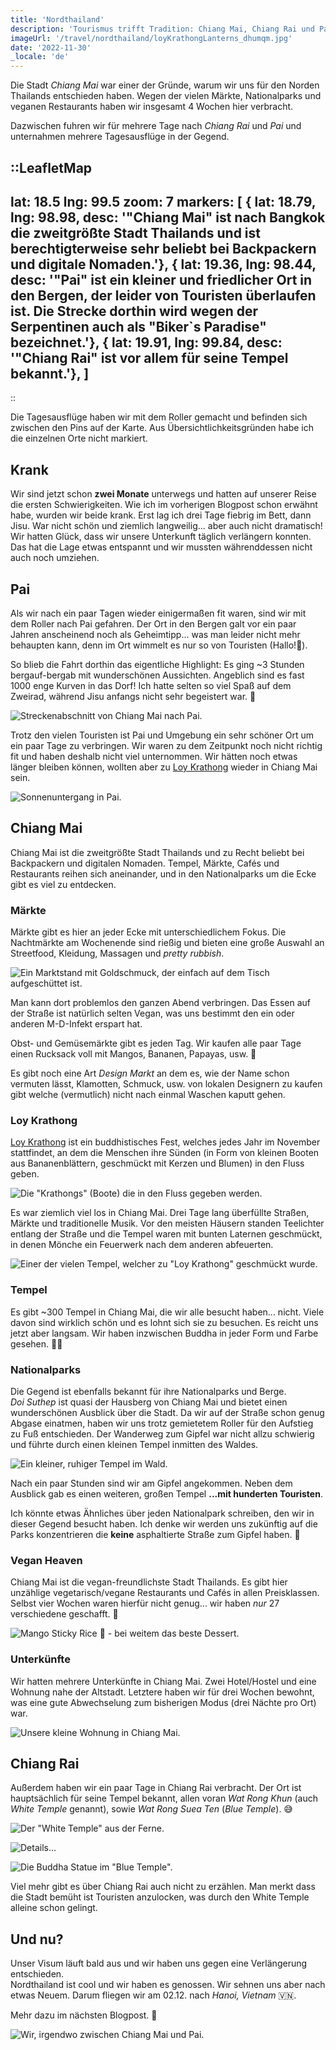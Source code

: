 ```yaml
---
title: 'Nordthailand'
description: 'Tourismus trifft Tradition: Chiang Mai, Chiang Rai und Pai.'
imageUrl: '/travel/nordthailand/loyKrathongLanterns_dhumqm.jpg'
date: '2022-11-30'
_locale: 'de'
---
```


Die Stadt _Chiang Mai_ war einer der Gründe, warum wir uns für den Norden Thailands entschieden haben.
Wegen der vielen Märkte, Nationalparks und veganen Restaurants haben wir insgesamt 4 Wochen hier verbracht.

Dazwischen fuhren wir für mehrere Tage nach _Chiang Rai_ und _Pai_ und
unternahmen mehrere Tagesausflüge in der Gegend.

::LeafletMap
---
lat: 18.5
lng: 99.5
zoom: 7
markers: [
  { lat: 18.79, lng: 98.98, desc: '"Chiang Mai" ist nach Bangkok die zweitgrößte
  Stadt Thailands und ist berechtigterweise sehr beliebt bei Backpackern und digitale Nomaden.'},
  { lat: 19.36, lng: 98.44, desc: '"Pai" ist ein kleiner und friedlicher Ort in den Bergen,
  der leider von Touristen überlaufen ist. Die Strecke dorthin wird wegen der Serpentinen auch als "Biker`s Paradise" bezeichnet.'},
  { lat: 19.91, lng: 99.84, desc: '"Chiang Rai" ist vor allem für seine Tempel bekannt.'},
]
---
::

Die Tagesausflüge haben wir mit dem Roller gemacht und befinden sich zwischen den Pins auf der Karte.
Aus Übersichtlichkeitsgründen habe ich die einzelnen Orte nicht markiert.

## Krank
Wir sind jetzt schon **zwei Monate** unterwegs und hatten auf unserer Reise die ersten Schwierigkeiten.
Wie ich im vorherigen Blogpost schon erwähnt habe, wurden wir beide krank.
Erst lag ich drei Tage fiebrig im Bett, dann Jisu. War nicht schön und ziemlich
langweilig... aber auch nicht dramatisch!
Wir hatten Glück, dass wir unsere Unterkunft täglich verlängern konnten.
Das hat die Lage etwas entspannt und wir mussten währenddessen nicht auch noch umziehen.

## Pai
Als wir nach ein paar Tagen wieder einigermaßen fit waren, sind wir mit dem Roller nach Pai gefahren.
Der Ort in den Bergen galt vor ein paar Jahren anscheinend noch als Geheimtipp...
was man leider nicht mehr behaupten kann, denn im Ort wimmelt es nur so von Touristen (Hallo!👋).

So blieb die Fahrt dorthin das eigentliche Highlight:
Es ging ~3 Stunden bergauf-bergab mit wunderschönen Aussichten.
Angeblich sind es fast 1000 enge Kurven in das Dorf!
Ich hatte selten so viel Spaß auf dem Zweirad, während Jisu anfangs nicht sehr begeistert war. 💩

![Streckenabschnitt von Chiang Mai nach Pai.](/travel/nordthailand/paiRoute_tsndb0.webp)

Trotz den vielen Touristen ist Pai und Umgebung ein sehr schöner Ort um ein paar Tage zu verbringen.
Wir waren zu dem Zeitpunkt noch nicht richtig fit und haben deshalb nicht viel unternommen.
Wir hätten noch etwas länger bleiben können,
wollten aber zu [Loy Krathong](#loy-krathong) wieder in Chiang Mai sein.

![Sonnenuntergang in Pai.](/travel/nordthailand/teaWithView_kgzwlq.webp)

## Chiang Mai
Chiang Mai ist die zweitgrößte Stadt Thailands und zu Recht
beliebt bei Backpackern und digitalen Nomaden.
Tempel, Märkte, Cafés und Restaurants reihen sich aneinander,
und in den Nationalparks um die Ecke gibt es viel zu entdecken.

### Märkte
Märkte gibt es hier an jeder Ecke mit unterschiedlichem Fokus.
Die Nachtmärkte am Wochenende sind rießig und bieten eine große Auswahl an
Streetfood, Kleidung, Massagen und _pretty rubbish_.

![Ein Marktstand mit Goldschmuck, der einfach auf dem Tisch aufgeschüttet ist.](/travel/nordthailand/goldTable_xwanyr.webp)

Man kann dort problemlos den ganzen Abend verbringen.
Das Essen auf der Straße ist natürlich selten Vegan,
was uns bestimmt den ein oder anderen M-D-Infekt erspart hat.

Obst- und Gemüsemärkte gibt es jeden Tag.
Wir kaufen alle paar Tage einen Rucksack voll mit Mangos, Bananen, Papayas, usw. 🤩

Es gibt noch eine Art _Design Markt_ an dem es, wie der Name schon vermuten lässt,
Klamotten, Schmuck, usw. von lokalen Designern zu kaufen gibt welche (vermutlich)
nicht nach einmal Waschen kaputt gehen.

### Loy Krathong
[Loy Krathong](https://de.wikipedia.org/wiki/Loi_Krathong) ist ein buddhistisches Fest,
welches jedes Jahr im November stattfindet, an dem die Menschen ihre Sünden
(in Form von kleinen Booten aus Bananenblättern, geschmückt mit Kerzen und Blumen)
in den Fluss geben.

![Die "Krathongs" (Boote) die in den Fluss gegeben werden.](/travel/nordthailand/krathongs_x5pfio.webp)

Es war ziemlich viel los in Chiang Mai.
Drei Tage lang überfüllte Straßen, Märkte und traditionelle Musik.
Vor den meisten Häusern standen Teelichter entlang der Straße und
die Tempel waren mit bunten Laternen geschmückt, in denen Mönche ein Feuerwerk nach dem anderen abfeuerten.

![Einer der vielen Tempel, welcher zu "Loy Krathong" geschmückt wurde.](/travel/nordthailand/loyKrathongLanterns_nmmluc.webp)

### Tempel
Es gibt ~300 Tempel in Chiang Mai, die wir alle besucht haben... nicht.
Viele davon sind wirklich schön und es lohnt sich sie zu besuchen.
Es reicht uns jetzt aber langsam. Wir haben inzwischen Buddha in jeder Form und Farbe gesehen. 😵‍💫

### Nationalparks
Die Gegend ist ebenfalls bekannt für ihre Nationalparks und Berge. <br>
_Doi Suthep_ ist quasi der Hausberg von Chiang Mai und bietet einen wunderschönen Ausblick über die Stadt.
Da wir auf der Straße schon genug Abgase einatmen,
haben wir uns trotz gemietetem Roller für den Aufstieg zu Fuß entschieden.
Der Wanderweg zum Gipfel war nicht allzu schwierig und führte durch einen kleinen Tempel inmitten des Waldes.

![Ein kleiner, ruhiger Tempel im Wald.](/travel/nordthailand/templeWoods_rahp8e.webp)

Nach ein paar Stunden sind wir am Gipfel angekommen. Neben dem Ausblick gab es einen weiteren, großen Tempel **...mit hunderten Touristen**.

Ich könnte etwas Ähnliches über jeden Nationalpark schreiben, den wir in dieser Gegend besucht haben.
Ich denke wir werden uns zukünftig auf die Parks konzentrieren die **keine** asphaltierte Straße zum Gipfel haben. 🥴

### Vegan Heaven
Chiang Mai ist die vegan-freundlichste Stadt Thailands.
Es gibt hier unzählige vegetarisch/vegane Restaurants und Cafés in allen Preisklassen.
Selbst vier Wochen waren hierfür nicht genug... wir haben _nur_ 27 verschiedene geschafft. 🥲

![Mango Sticky Rice 🤤 - bei weitem das beste Dessert.](/travel/nordthailand/mangoStickyRice_iu8lnk.webp)

### Unterkünfte
Wir hatten mehrere Unterkünfte in Chiang Mai. Zwei Hotel/Hostel und eine Wohnung nahe der Altstadt.
Letztere haben wir für drei Wochen bewohnt,
was eine gute Abwechselung zum bisherigen Modus (drei Nächte pro Ort) war.

![Unsere kleine Wohnung in Chiang Mai.](/travel/nordthailand/wohnungCNX_dckb5r.webp)

## Chiang Rai
Außerdem haben wir ein paar Tage in Chiang Rai verbracht.
Der Ort ist hauptsächlich für seine Tempel bekannt, allen voran _Wat Rong Khun_
(auch _White Temple_ genannt), sowie _Wat Rong Suea Ten_ (_Blue Temple_). 😅

![Der "White Temple" aus der Ferne.](/travel/nordthailand/whiteTempleOverview_pcdkrz.webp)

![Details...](/travel/nordthailand/whiteTempleSparkleDetail_mljc5s.webp)

![Die Buddha Statue im "Blue Temple".](/travel/nordthailand/blueTempleInside_hh22ef.webp)

Viel mehr gibt es über Chiang Rai auch nicht zu erzählen.
Man merkt dass die Stadt bemüht ist Touristen anzulocken,
was durch den White Temple alleine schon gelingt.

## Und nu?
Unser Visum läuft bald aus und wir haben uns gegen eine Verlängerung entschieden. <br>
Nordthailand ist cool und wir haben es genossen. Wir sehnen uns aber nach etwas Neuem.
Darum fliegen wir am 02.12. nach _Hanoi, Vietnam_ 🇻🇳.

Mehr dazu im nächsten Blogpost. 👋

![Wir, irgendwo zwischen Chiang Mai und Pai.](/travel/nordthailand/jisuAndPat_soodfr.webp)
